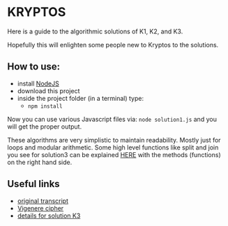 # KRYPTOS

Here is a guide to the algorithmic solutions of K1, K2, and K3.

Hopefully this will enlighten some people new to Kryptos to the solutions.

## How to use:

* install [NodeJS](https://nodejs.org/en/)
* download this project
* inside the project folder (in a terminal) type:
  - `npm install`

Now you can use various Javascript files via:
`node solution1.js`
and you will get the proper output.

These algorithms are very simplistic to maintain readability. Mostly just for loops and modular arithmetic. Some high level functions like split and join you see for solution3 can be explained [HERE](https://developer.mozilla.org/en-US/docs/Web/JavaScript/Reference/Global_Objects/Array) with the methods (functions) on the right hand side.

## Useful links

* [original transcript](http://www.elonka.com/kryptos/transcript.html)
* [Vigenere cipher](https://en.wikipedia.org/wiki/Vigen%C3%A8re_cipher)
* [details for solution K3](http://www.thekryptosproject.com/tjp/observations/k3_method.php)
